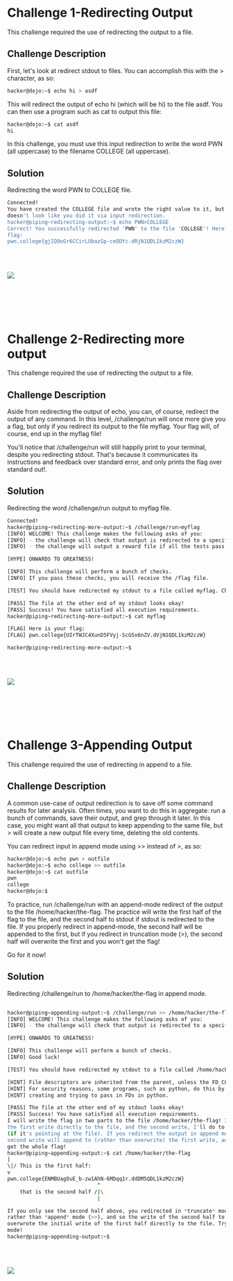 # Challenge 1-Redirecting Output
This challenge required the use of redirecting the output to a file.

## Challenge Description
First, let's look at redirect stdout to files. You can accomplish this with the > character, as so:
```bash
hacker@dojo:~$ echo hi > asdf
```
This will redirect the output of echo hi (which will be hi) to the file asdf. You can then use a program such as cat to output this file:
```bash
hacker@dojo:~$ cat asdf
hi
```
In this challenge, you must use this input redirection to write the word PWN (all uppercase) to the filename COLLEGE (all uppercase).
## Solution

Redirecting the word PWN to COLLEGE file.

 ```bash
Connected!
You have created the COLLEGE file and wrote the right value to it, but it 
doesn't look like you did it via input redirection.
hacker@piping~redirecting-output:~$ echo PWN>COLLEGE
Correct! You successfully redirected 'PWN' to the file 'COLLEGE'! Here is your 
flag:
pwn.college{gjIQ9oGr6CCirLUbazGp-ceODYc.dRjN1QDL1kzM2czW}


```

<br>
<br>

![](https://github.com/adityachawla005/cryptonite_taskphase_Aditya/raw/main/Practicing%20Piping/assets/c-1.png)

<br>
<br>
<br>
<br>

# Challenge 2-Redirecting more output
This challenge required the use of redirecting the output to a file.

## Challenge Description

Aside from redirecting the output of echo, you can, of course, redirect the output of any command. In this level, /challenge/run will once more give you a flag, but only if you redirect its output to the file myflag. Your flag will, of course, end up in the myflag file!

You'll notice that /challenge/run will still happily print to your terminal, despite you redirecting stdout. That's because it communicates its instructions and feedback over standard error, and only prints the flag over standard out!.

## Solution

Redirecting the word /challenge/run output to myflag file.

 ```bash
Connected!
hacker@piping~redirecting-more-output:~$ /challenge/run>myflag
[INFO] WELCOME! This challenge makes the following asks of you:
[INFO] - the challenge will check that output is redirected to a specific file path : myflag
[INFO] - the challenge will output a reward file if all the tests pass : /flag

[HYPE] ONWARDS TO GREATNESS!

[INFO] This challenge will perform a bunch of checks.
[INFO] If you pass these checks, you will receive the /flag file.

[TEST] You should have redirected my stdout to a file called myflag. Checking...

[PASS] The file at the other end of my stdout looks okay!
[PASS] Success! You have satisfied all execution requirements.
hacker@piping~redirecting-more-output:~$ cat myflag

[FLAG] Here is your flag:
[FLAG] pwn.college{UIrTWJC4XunD5FVyj-ScG5x6nZV.dVjN1QDL1kzM2czW}

hacker@piping~redirecting-more-output:~$ 


```

<br>
<br>

![](https://github.com/adityachawla005/cryptonite_taskphase_Aditya/raw/main/Practicing%20Piping/assets/2.png)

<br>
<br>
<br>
<br>


# Challenge 3-Appending Output
This challenge required the use of redirecting in append to a file.

## Challenge Description

A common use-case of output redirection is to save off some command results for later analysis. Often times, you want to do this in aggregate: run a bunch of commands, save their output, and grep through it later. In this case, you might want all that output to keep appending to the same file, but > will create a new output file every time, deleting the old contents.

You can redirect input in append mode using >> instead of >, as so:
```bash
hacker@dojo:~$ echo pwn > outfile
hacker@dojo:~$ echo college >> outfile
hacker@dojo:~$ cat outfile
pwn
college
hacker@dojo:$
```

To practice, run /challenge/run with an append-mode redirect of the output to the file /home/hacker/the-flag. The practice will write the first half of the flag to the file, and the second half to stdout if stdout is redirected to the file. If you properly redirect in append-mode, the second half will be appended to the first, but if you redirect in truncation mode (>), the second half will overwrite the first and you won't get the flag!

Go for it now!

## Solution

Redirecting /challenge/run to /home/hacker/the-flag in append mode.

 ```bash
                                                                                                                                                                Connected!
hacker@piping~appending-output:~$ /challenge/run >> /home/hacker/the-flag
[INFO] WELCOME! This challenge makes the following asks of you:
[INFO] - the challenge will check that output is redirected to a specific file path : /home/hacker/the-flag

[HYPE] ONWARDS TO GREATNESS!

[INFO] This challenge will perform a bunch of checks.
[INFO] Good luck!

[TEST] You should have redirected my stdout to a file called /home/hacker/the-flag. Checking...

[HINT] File descriptors are inherited from the parent, unless the FD_CLOEXEC is set by the parent on the file descriptor.
[HINT] For security reasons, some programs, such as python, do this by default in certain cases. Be careful if you are
[HINT] creating and trying to pass in FDs in python.

[PASS] The file at the other end of my stdout looks okay!
[PASS] Success! You have satisfied all execution requirements.
I will write the flag in two parts to the file /home/hacker/the-flag! I'll do 
the first write directly to the file, and the second write, I'll do to stdout 
(if it's pointing at the file). If you redirect the output in append mode, the 
second write will append to (rather than overwrite) the first write, and you'll 
get the whole flag!
hacker@piping~appending-output:~$ cat /home/hacker/the-flag
 | 
\|/ This is the first half:
 v 
pwn.college{ENMBUagOuE_b-zw1AhN-6MDqq1r.ddDM5QDL1kzM2czW}
                              ^
     that is the second half /|\
                              |

If you only see the second half above, you redirected in *truncate* mode (>) 
rather than *append* mode (>>), and so the write of the second half to stdout 
overwrote the initial write of the first half directly to the file. Try append 
mode!
hacker@piping~appending-output:~$ 


```

<br>
<br>

![](https://github.com/adityachawla005/cryptonite_taskphase_Aditya/raw/main/Practicing%20Piping/assets/c-3.png)

<br>
<br>
<br>
<br>
